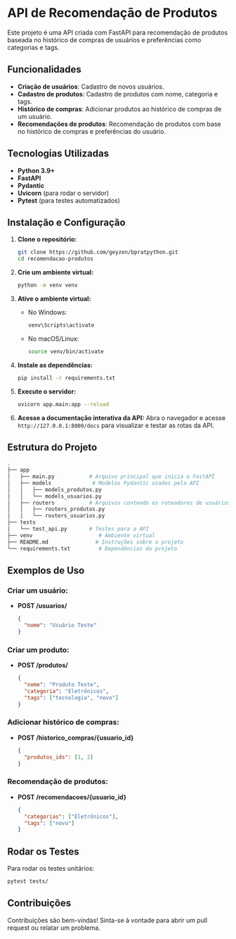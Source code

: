 # API de Recomendação de Produtos

Este projeto é uma API criada com FastAPI para recomendação de produtos baseada no histórico de compras de usuários e preferências como categorias e tags.

## Funcionalidades

- **Criação de usuários**: Cadastro de novos usuários.
- **Cadastro de produtos**: Cadastro de produtos com nome, categoria e tags.
- **Histórico de compras**: Adicionar produtos ao histórico de compras de um usuário.
- **Recomendações de produtos**: Recomendação de produtos com base no histórico de compras e preferências do usuário.

## Tecnologias Utilizadas

- **Python 3.9+**
- **FastAPI**
- **Pydantic**
- **Uvicorn** (para rodar o servidor)
- **Pytest** (para testes automatizados)

## Instalação e Configuração

1. **Clone o repositório:**
   ```bash
   git clone https://github.com/geyzon/bpratpython.git
   cd recomendacao-produtos
   ```

2. **Crie um ambiente virtual:**
   ```bash
   python -m venv venv
   ```

3. **Ative o ambiente virtual:**
   - No Windows:
	 ```bash
	 venv\Scripts\activate
	 ```
   - No macOS/Linux:
	 ```bash
	 source venv/bin/activate
	 ```

4. **Instale as dependências:**
   ```bash
   pip install -r requirements.txt
   ```

5. **Execute o servidor:**
   ```bash
   uvicorn app.main:app --reload
   ```

6. **Acesse a documentação interativa da API:**
   Abra o navegador e acesse `http://127.0.0.1:8000/docs` para visualizar e testar as rotas da API.

## Estrutura do Projeto

```bash
.
├── app
│   ├── main.py			  # Arquivo principal que inicia o FastAPI
│   ├── models			   # Modelos Pydantic usados pela API
│   │   ├── models_produtos.py
│   │   └── models_usuarios.py
│   ├── routers			  # Arquivos contendo os roteadores de usuários e produtos
│   │   ├── routers_produtos.py
│   │   └── routers_usuarios.py
├── tests
│   └── test_api.py		  # Testes para a API
├── venv					 # Ambiente virtual
├── README.md				# Instruções sobre o projeto
└── requirements.txt		 # Dependências do projeto
```

## Exemplos de Uso

### Criar um usuário:

- **POST /usuarios/**
  ```json
  {
	"nome": "Usuário Teste"
  }
  ```

### Criar um produto:

- **POST /produtos/**
  ```json
  {
	"nome": "Produto Teste",
	"categoria": "Eletrônicos",
	"tags": ["tecnologia", "novo"]
  }
  ```

### Adicionar histórico de compras:

- **POST /historico_compras/{usuario_id}**
  ```json
  {
	"produtos_ids": [1, 2]
  }
  ```

### Recomendação de produtos:

- **POST /recomendacoes/{usuario_id}**
  ```json
  {
	"categorias": ["Eletrônicos"],
	"tags": ["novo"]
  }
  ```

## Rodar os Testes

Para rodar os testes unitários:

```bash
pytest tests/
```

## Contribuições

Contribuições são bem-vindas! Sinta-se à vontade para abrir um pull request ou relatar um problema.
